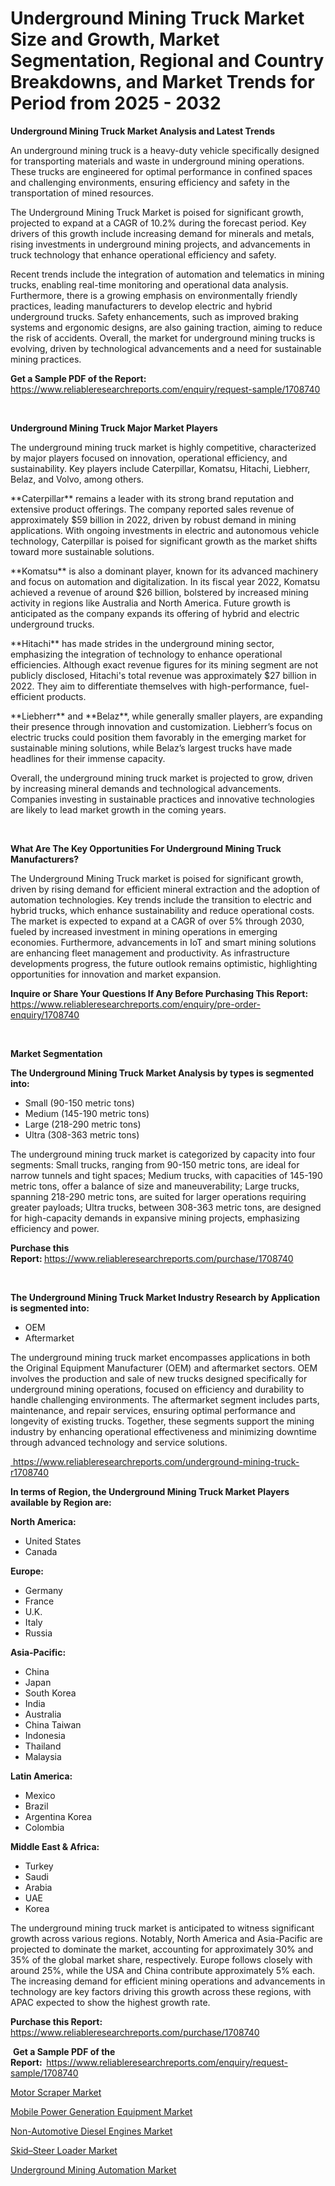 <p><h1>Underground Mining Truck Market Size and Growth, Market Segmentation, Regional and Country Breakdowns, and Market Trends for Period from 2025 -  2032</h1></p><p><strong>Underground Mining Truck Market Analysis and Latest Trends</strong></p>
<p><p>An underground mining truck is a heavy-duty vehicle specifically designed for transporting materials and waste in underground mining operations. These trucks are engineered for optimal performance in confined spaces and challenging environments, ensuring efficiency and safety in the transportation of mined resources.</p><p>The Underground Mining Truck Market is poised for significant growth, projected to expand at a CAGR of 10.2% during the forecast period. Key drivers of this growth include increasing demand for minerals and metals, rising investments in underground mining projects, and advancements in truck technology that enhance operational efficiency and safety. </p><p>Recent trends include the integration of automation and telematics in mining trucks, enabling real-time monitoring and operational data analysis. Furthermore, there is a growing emphasis on environmentally friendly practices, leading manufacturers to develop electric and hybrid underground trucks. Safety enhancements, such as improved braking systems and ergonomic designs, are also gaining traction, aiming to reduce the risk of accidents. Overall, the market for underground mining trucks is evolving, driven by technological advancements and a need for sustainable mining practices.</p></p>
<p><strong>Get a Sample PDF of the Report:&nbsp;</strong> <a href="https://www.reliableresearchreports.com/enquiry/request-sample/1708740?utm_campaign=8&utm_medium=2&utm_source=Github&utm_content=ia&utm_term=10012025&utm_id=underground-mining-truck">https://www.reliableresearchreports.com/enquiry/request-sample/1708740</a></p>
<p>&nbsp;</p>
<p><strong>Underground Mining Truck Major Market Players</strong></p>
<p><p>The underground mining truck market is highly competitive, characterized by major players focused on innovation, operational efficiency, and sustainability. Key players include Caterpillar, Komatsu, Hitachi, Liebherr, Belaz, and Volvo, among others.</p><p>**Caterpillar** remains a leader with its strong brand reputation and extensive product offerings. The company reported sales revenue of approximately $59 billion in 2022, driven by robust demand in mining applications. With ongoing investments in electric and autonomous vehicle technology, Caterpillar is poised for significant growth as the market shifts toward more sustainable solutions.</p><p>**Komatsu** is also a dominant player, known for its advanced machinery and focus on automation and digitalization. In its fiscal year 2022, Komatsu achieved a revenue of around $26 billion, bolstered by increased mining activity in regions like Australia and North America. Future growth is anticipated as the company expands its offering of hybrid and electric underground trucks.</p><p>**Hitachi** has made strides in the underground mining sector, emphasizing the integration of technology to enhance operational efficiencies. Although exact revenue figures for its mining segment are not publicly disclosed, Hitachi's total revenue was approximately $27 billion in 2022. They aim to differentiate themselves with high-performance, fuel-efficient products.</p><p>**Liebherr** and **Belaz**, while generally smaller players, are expanding their presence through innovation and customization. Liebherr’s focus on electric trucks could position them favorably in the emerging market for sustainable mining solutions, while Belaz’s largest trucks have made headlines for their immense capacity.</p><p>Overall, the underground mining truck market is projected to grow, driven by increasing mineral demands and technological advancements. Companies investing in sustainable practices and innovative technologies are likely to lead market growth in the coming years.</p></p>
<p>&nbsp;</p>
<p><strong>What Are The Key Opportunities For Underground Mining Truck Manufacturers?</strong></p>
<p><p>The Underground Mining Truck market is poised for significant growth, driven by rising demand for efficient mineral extraction and the adoption of automation technologies. Key trends include the transition to electric and hybrid trucks, which enhance sustainability and reduce operational costs. The market is expected to expand at a CAGR of over 5% through 2030, fueled by increased investment in mining operations in emerging economies. Furthermore, advancements in IoT and smart mining solutions are enhancing fleet management and productivity. As infrastructure developments progress, the future outlook remains optimistic, highlighting opportunities for innovation and market expansion.</p></p>
<p><strong>Inquire or Share Your Questions If Any Before Purchasing This Report:</strong> <a href="https://www.reliableresearchreports.com/enquiry/pre-order-enquiry/1708740?utm_campaign=8&utm_medium=2&utm_source=Github&utm_content=ia&utm_term=10012025&utm_id=underground-mining-truck">https://www.reliableresearchreports.com/enquiry/pre-order-enquiry/1708740</a></p>
<p>&nbsp;</p>
<p><strong>Market Segmentation</strong></p>
<p><strong>The Underground Mining Truck Market Analysis by types is segmented into:</strong></p>
<p><ul><li>Small (90-150 metric tons)</li><li>Medium (145-190 metric tons)</li><li>Large (218-290 metric tons)</li><li>Ultra (308-363 metric tons)</li></ul></p>
<p><p>The underground mining truck market is categorized by capacity into four segments: Small trucks, ranging from 90-150 metric tons, are ideal for narrow tunnels and tight spaces; Medium trucks, with capacities of 145-190 metric tons, offer a balance of size and maneuverability; Large trucks, spanning 218-290 metric tons, are suited for larger operations requiring greater payloads; Ultra trucks, between 308-363 metric tons, are designed for high-capacity demands in expansive mining projects, emphasizing efficiency and power.</p></p>
<p><strong>Purchase this Report:&nbsp;</strong><a href="https://www.reliableresearchreports.com/purchase/1708740?utm_campaign=8&utm_medium=2&utm_source=Github&utm_content=ia&utm_term=10012025&utm_id=underground-mining-truck">https://www.reliableresearchreports.com/purchase/1708740</a></p>
<p>&nbsp;</p>
<p><strong>The Underground Mining Truck Market Industry Research by Application is segmented into:</strong></p>
<p><ul><li>OEM</li><li>Aftermarket</li></ul></p>
<p><p>The underground mining truck market encompasses applications in both the Original Equipment Manufacturer (OEM) and aftermarket sectors. OEM involves the production and sale of new trucks designed specifically for underground mining operations, focused on efficiency and durability to handle challenging environments. The aftermarket segment includes parts, maintenance, and repair services, ensuring optimal performance and longevity of existing trucks. Together, these segments support the mining industry by enhancing operational effectiveness and minimizing downtime through advanced technology and service solutions.</p></p>
<p><a href="https://www.reliableresearchreports.com/underground-mining-truck-r1708740?utm_campaign=8&utm_medium=2&utm_source=Github&utm_content=ia&utm_term=10012025&utm_id=underground-mining-truck">&nbsp;https://www.reliableresearchreports.com/underground-mining-truck-r1708740</a></p>
<p><strong>In terms of Region, the Underground Mining Truck Market Players available by Region are:</strong></p>
<p>
    <p> <strong> North America: </strong>
        <ul>
            <li>United States</li>
            <li>Canada</li>
        </ul>
        </p> 
    <p> <strong> Europe: </strong>
        <ul>
            <li>Germany</li>
            <li>France</li>
            <li>U.K.</li>
            <li>Italy</li>
            <li>Russia</li>
        </ul>
        </p> 
    <p> <strong> Asia-Pacific: </strong>
        <ul>
            <li>China</li>
            <li>Japan</li>
            <li>South Korea</li>
            <li>India</li>
            <li>Australia</li>
            <li>China Taiwan</li>
            <li>Indonesia</li>
            <li>Thailand</li>
            <li>Malaysia</li>
        </ul>
        </p> 
    <p> <strong> Latin America: </strong>
        <ul>
            <li>Mexico</li>
            <li>Brazil</li>
            <li>Argentina Korea</li>
            <li>Colombia</li>
        </ul>
        </p> 
    <p> <strong> Middle East & Africa: </strong>
        <ul>
            <li>Turkey</li>
            <li>Saudi</li>
            <li>Arabia</li>
            <li>UAE</li>
            <li>Korea</li>
        </ul>
    </p>
    </p>
<p><p>The underground mining truck market is anticipated to witness significant growth across various regions. Notably, North America and Asia-Pacific are projected to dominate the market, accounting for approximately 30% and 35% of the global market share, respectively. Europe follows closely with around 25%, while the USA and China contribute approximately 5% each. The increasing demand for efficient mining operations and advancements in technology are key factors driving this growth across these regions, with APAC expected to show the highest growth rate.</p></p>
<p><strong>Purchase this Report: </strong><a href="https://www.reliableresearchreports.com/purchase/1708740?utm_campaign=8&utm_medium=2&utm_source=Github&utm_content=ia&utm_term=10012025&utm_id=underground-mining-truck">https://www.reliableresearchreports.com/purchase/1708740</a></p>
<p>&nbsp;<strong>Get a Sample PDF of the Report:&nbsp;&nbsp;</strong><a href="https://www.reliableresearchreports.com/enquiry/request-sample/1708740?utm_campaign=8&utm_medium=2&utm_source=Github&utm_content=ia&utm_term=10012025&utm_id=underground-mining-truck">https://www.reliableresearchreports.com/enquiry/request-sample/1708740</a></p>
<p><strong></strong></p>
<p><p><a href="https://github.com/mcfred89/Market-Research-Report-List-1/blob/main/motor-scraper-market.md?utm_campaign=8&utm_medium=2&utm_source=Github&utm_content=ia&utm_term=10012025&utm_id=underground-mining-truck">Motor Scraper Market</a></p><p><a href="https://github.com/toldenargelia86/Market-Research-Report-List-1/blob/main/mobile-power-generation-equipment-market.md?utm_campaign=8&utm_medium=2&utm_source=Github&utm_content=ia&utm_term=10012025&utm_id=underground-mining-truck">Mobile Power Generation Equipment Market</a></p><p><a href="https://github.com/bornergabrielle89/Market-Research-Report-List-1/blob/main/non-automotive-diesel-engines-market.md?utm_campaign=8&utm_medium=2&utm_source=Github&utm_content=ia&utm_term=10012025&utm_id=underground-mining-truck">Non-Automotive Diesel Engines Market</a></p><p><a href="https://github.com/wileonie19657/Market-Research-Report-List-1/blob/main/skidsteer-loader-market.md?utm_campaign=8&utm_medium=2&utm_source=Github&utm_content=ia&utm_term=10012025&utm_id=underground-mining-truck">Skid–Steer Loader Market</a></p><p><a href="https://github.com/comasnickie/Market-Research-Report-List-1/blob/main/underground-mining-automation-market.md?utm_campaign=8&utm_medium=2&utm_source=Github&utm_content=ia&utm_term=10012025&utm_id=underground-mining-truck">Underground Mining Automation Market</a></p></p>